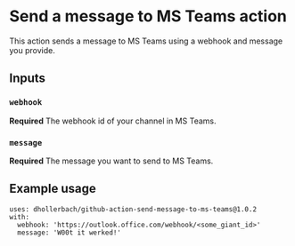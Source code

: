 # Send a message to MS Teams action

This action sends a message to MS Teams using a webhook and message you provide.

## Inputs

### `webhook`

**Required** The webhook id of your channel in MS Teams.

### `message`

**Required** The message you want to send to MS Teams.

## Example usage

```
uses: dhollerbach/github-action-send-message-to-ms-teams@1.0.2
with:
  webhook: 'https://outlook.office.com/webhook/<some_giant_id>'
  message: 'W00t it werked!'
```
